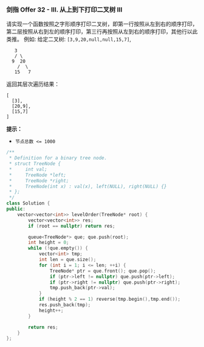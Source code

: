 ### 剑指 Offer 32 - III. 从上到下打印二叉树 III
请实现一个函数按照之字形顺序打印二叉树，即第一行按照从左到右的顺序打印，第二层按照从右到左的顺序打印，第三行再按照从左到右的顺序打印，其他行以此类推。
例如:
给定二叉树: `[3,9,20,null,null,15,7]`,
```
   3
   / \
  9  20
    /  \
   15   7
```
返回其层次遍历结果：
```
[
  [3],
  [20,9],
  [15,7]
]
```
**提示：**
* `节点总数 <= 1000`
```cpp
/**
 * Definition for a binary tree node.
 * struct TreeNode {
 *     int val;
 *     TreeNode *left;
 *     TreeNode *right;
 *     TreeNode(int x) : val(x), left(NULL), right(NULL) {}
 * };
 */
class Solution {
public:
    vector<vector<int>> levelOrder(TreeNode* root) {
        vector<vector<int>> res;
        if (root == nullptr) return res;

        queue<TreeNode*> que; que.push(root);
        int height = 0;
        while (!que.empty()) {
            vector<int> tmp;
            int len = que.size();
            for (int i = 1; i <= len; ++i) {
                TreeNode* ptr = que.front(); que.pop();
                if (ptr->left != nullptr) que.push(ptr->left);
                if (ptr->right != nullptr) que.push(ptr->right);
                tmp.push_back(ptr->val);
            }
            if (height % 2 == 1) reverse(tmp.begin(),tmp.end());
            res.push_back(tmp);
            height++;
        }

        return res;
    }
};
```